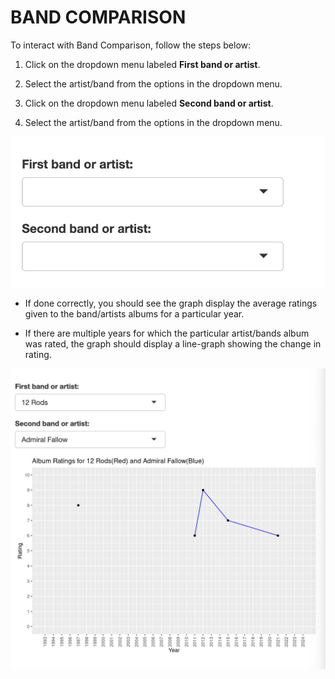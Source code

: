 <!-- _sidebar.md -->

# BAND COMPARISON

To interact with Band Comparison, follow the steps below:

1) Click on the dropdown menu labeled **First band or artist**.

2) Select the artist/band from the options in the dropdown menu.

3) Click on the dropdown menu labeled **Second band or artist**.

4) Select the artist/band from the options in the dropdown menu.

![Band Comp 1](396_18.png)

- If done correctly, you should see the graph display the average ratings given to the band/artists albums for a particular year.

- If there are multiple years for which the particular artist/bands album was rated, the graph should display a line-graph showing the change in rating.

![Band Comp 2](396_19.png)